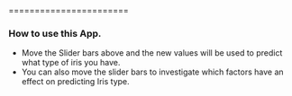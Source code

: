 
=======================

### How to use this App.  
* Move the Slider bars above and the new values will be used to predict what type of iris you have.  
* You can also move the slider bars to investigate which factors have an effect on predicting Iris type.
